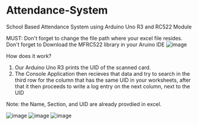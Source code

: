 # Attendance-System
School Based Attendance System using Arduino Uno R3 and RC522 Module

MUST:
Don't forget to change the file path where your excel file resides.
Don't forget to Download the MFRC522 library in your Aruino IDE
![image](https://github.com/zxcvgx/Attendance-System/assets/97776436/e2c55229-8f02-44b8-b115-d2e0fef2cc6d)

How does it work?
1. Our Arduino Uno R3 prints the UID of the scanned card.
2. The Console Application then recieves that data and try to search in the third row for the column that has the same UID in your worksheets, after that it then proceeds to write a log entry on the next column, next to the UID

Note: the Name, Section, and UID are already provdied in excel.

![image](https://github.com/zxcvgx/Attendance-System/assets/97776436/d81590fd-d44b-41ea-a177-5eba538735df)
![image](https://github.com/zxcvgx/Attendance-System/assets/97776436/8adb99fb-c6dc-4244-986d-fa38283b9639)
![image](https://github.com/zxcvgx/Attendance-System/assets/97776436/94df25f1-5d02-459e-b4af-ec87d99ab6e3)
